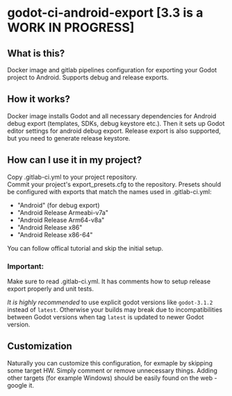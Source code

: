 # godot-ci-android-export [3.3 is a WORK IN PROGRESS]

## What is this?

Docker image and gitlab pipelines configuration for exporting your Godot project to Android. Supports debug and release exports.

## How it works?

Docker image installs Godot and all necessary dependencies for Android debug export (templates, SDKs, debug keystore etc.). Then it sets up Godot editor settings for android debug export. Release export is also supported, but you need to generate release keystore.

## How can I use it in my project?

Copy .gitlab-ci.yml to your project repository.  
Commit your project's export_presets.cfg to the repository. Presets should be configured with exports that match the names used in .gitlab-ci.yml:
- "Android" (for debug export)
- "Android Release Armeabi-v7a"
- "Android Release Arm64-v8a"
- "Android Release x86"
- "Android Release x86-64"  

You can follow offical tutorial and skip the initial setup.  

### Important:
Make sure to read .gitlab-ci.yml. It has comments how to setup release export properly and unit tests.

*It is highly recommended* to use explicit godot versions like ```godot-3.1.2``` instead of ```latest```.
Otherwise your builds may break due to incompatibilities between Godot versions when tag ```latest``` is updated to newer Godot version.

## Customization
Naturally you can customize this configuration, for exmaple by skipping some target HW. Simply comment or remove unnecessary things. Adding other targets (for example Windows) should be easily found on the web - google it.
